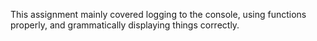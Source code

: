 This assignment mainly covered logging to the console, using functions properly, and grammatically displaying things correctly.